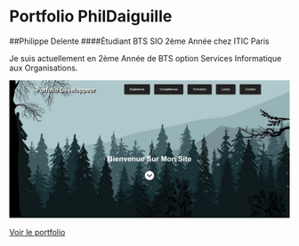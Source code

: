# Portfolio PhilDaiguille


##Philippe Delente
####Étudiant BTS SIO 2ème Année chez ITIC Paris
<p> Je suis actuellement en 2ème Année de BTS option Services Informatique aux Organisations. </p>

![Portfolio](./asset/readme.png "Portfolio")


[Voir le portfolio](https://phildaiguille.github.io/Portfolio_PhilDaiguille/)

